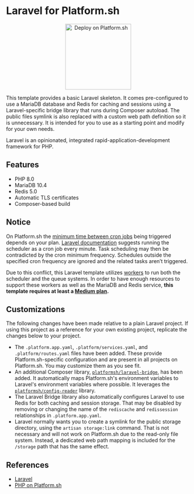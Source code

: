 # Laravel for Platform.sh

<p align="center">
<a href="https://console.platform.sh/projects/create-project?template=https://raw.githubusercontent.com/platformsh/template-builder/master/templates/laravel/.platform.template.yaml&utm_content=laravel&utm_source=github&utm_medium=button&utm_campaign=deploy_on_platform">
    <img src="https://platform.sh/images/deploy/lg-blue.svg" alt="Deploy on Platform.sh" width="180px" />
</a>
</p>

This template provides a basic Laravel skeleton.  It comes pre-configured to use a MariaDB database and Redis for caching and sessions using a Laravel-specific bridge library that runs during Composer autoload.  The public files symlink is also replaced with a custom web path definition so it is unnecessary.  It is intended for you to use as a starting point and modify for your own needs.

Laravel is an opinionated, integrated rapid-application-development framework for PHP.

## Features

* PHP 8.0
* MariaDB 10.4
* Redis 5.0
* Automatic TLS certificates
* Composer-based build

## Notice
On Platform.sh the [minimum time between cron jobs](https://docs.platform.sh/create-apps/app-reference.html#cron-job-timing) 
being triggered depends on your plan. [Laravel documentation](https://laravel.com/docs/7.x/scheduling) suggests running 
the scheduler as a cron job every minute. Task scheduling may then be contradicted by the cron minimum frequency. 
Schedules outside the specified cron frequency are ignored and the related tasks aren’t triggered. 

Due to this conflict, this Laravel template utilizes [workers](https://docs.platform.sh/create-apps/workers.html) to run 
both the scheduler and the queue systems. In order to have enough resources to support these workers as well as the 
MariaDB and Redis service, **this template requires at least a [Medium plan](https://docs.platform.sh/administration/pricing.html#multiple-apps-in-a-single-project).**

## Customizations

The following changes have been made relative to a plain Laravel project.  If using this project as a reference for your own existing project, replicate the changes below to your project.

* The `.platform.app.yaml`, `.platform/services.yaml`, and `.platform/routes.yaml` files have been added.  These provide Platform.sh-specific configuration and are present in all projects on Platform.sh.  You may customize them as you see fit.
* An additional Composer library, [`platformsh/laravel-bridge`](https://github.com/platformsh/laravel-bridge), has been added.  It automatically maps Platform.sh's environment variables to Laravel's environment variables where possible.  It leverages the [`platformsh/config-reader`](https://github.com/platformsh/config-reader-php) library.
* The Laravel Bridge library also automatically configures Laravel to use Redis for both caching and session storage.  That may be disabled by removing or changing the name of the `rediscache` and `redissession` relationships in `.platform.app.yaml`.
* Laravel normally wants you to create a symlink for the public storage directory, using the `artisan storage:link` command.  That is not necessary and will not work on Platform.sh due to the read-only file system.  Instead, a dedicated web path mapping is included for the `/storage` path that has the same effect.

## References

* [Laravel](https://laravel.com/)
* [PHP on Platform.sh](https://docs.platform.sh/languages/php.html)
